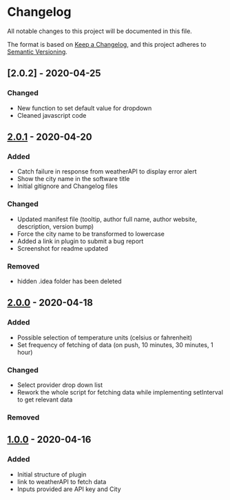 # Changelog
All notable changes to this project will be documented in this file.

The format is based on [Keep a Changelog](https://keepachangelog.com/en/1.0.0/),
and this project adheres to [Semantic Versioning](https://semver.org/spec/v2.0.0.html).

## [2.0.2] - 2020-04-25

### Changed
- New function to set default value for dropdown
- Cleaned javascript code

## [2.0.1] - 2020-04-20

### Added
- Catch failure in response from weatherAPI to display error alert
- Show the city name in the software title
- Initial gitignore and Changelog files

### Changed
- Updated manifest file (tooltip, author full name, author website, description, version bump)
- Force the city name to be transformed to lowercase
- Added a link in plugin to submit a bug report
- Screenshot for readme updated

### Removed
- hidden .idea folder has been deleted

## [2.0.0] - 2020-04-18

### Added
- Possible selection of temperature units (celsius or fahrenheit)
- Set frequency of fetching of data (on push, 10 minutes, 30 minutes, 1 hour)

### Changed
- Select provider drop down list
- Rework the whole script for fetching data while implementing setInterval to get relevant data 

### Removed

## [1.0.0] - 2020-04-16
### Added
- Initial structure of plugin
- link to weatherAPI to fetch data
- Inputs provided are API key and City

[1.0.0]: https://github.com/JaouherK/streamDeck-weatherPlugin/releases/tag/v0.5
[2.0.0]: https://github.com/JaouherK/streamDeck-weatherPlugin/releases/tag/v1.0
[2.0.1]: https://github.com/JaouherK/streamDeck-weatherPlugin/releases/tag/v2.0.1
